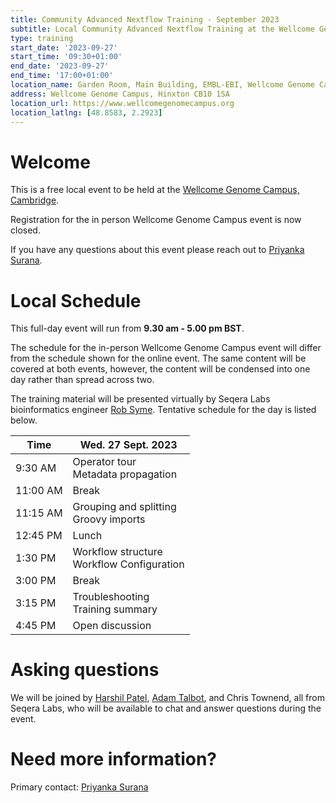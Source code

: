 ```yaml
---
title: Community Advanced Nextflow Training - September 2023
subtitle: Local Community Advanced Nextflow Training at the Wellcome Genome Campus, Cambridge.
type: training
start_date: '2023-09-27'
start_time: '09:30+01:00'
end_date: '2023-09-27'
end_time: '17:00+01:00'
location_name: Garden Room, Main Building, EMBL-EBI, Wellcome Genome Campus
address: Wellcome Genome Campus, Hinxton CB10 1SA
location_url: https://www.wellcomegenomecampus.org
location_latlng: [48.8583, 2.2923]
---
```


# Welcome

This is a free local event to be held at the [Wellcome Genome Campus, Cambridge](https://goo.gl/maps/XA8caWCAVToVT6EeA).

Registration for the in person Wellcome Genome Campus event is now closed.

If you have any questions about this event please reach out to [Priyanka Surana](mailto:ps22@sanger.ac.uk).

# Local Schedule

This full-day event will run from **9.30 am - 5.00 pm BST**.

The schedule for the in-person Wellcome Genome Campus event will differ from the schedule shown for the online event.
The same content will be covered at both events, however, the content will be condensed into one day rather than spread across two.

The training material will be presented virtually by Seqera Labs bioinformatics engineer [Rob Syme](https://github.com/robsyme). Tentative schedule for the day is listed below.

<div class="table-responsive">
    <table class="table table-hover table-sm table-bordered">
        <thead>
            <tr>
                <th>Time</th>
                <th>Wed. 27 Sept. 2023</th>
            </tr>
            </thead>
            <tbody>
            <tr>
                <td >9:30 AM</td>
                <td>
                  Operator tour
                  </br> Metadata propagation
                </td>
            </tr>
                <td>11:00 AM</td>
                <td>Break</td>
            </tr>
            <tr>
                <td>11:15 AM</td>
                <td>
                  Grouping and splitting
                  </br> Groovy imports
                </td>
            </tr>
            <tr>
                <td>12:45 PM</td>
                <td>Lunch</td>
            </tr>
            <tr>
                <td >1:30 PM</td>
                <td>
                  Workflow structure
                  </br> Workflow Configuration
                </td>
            </tr>
            <tr>
                <td >3:00 PM</td>
                <td>Break</td>
            </tr>
            <tr>
                <td >3:15 PM</td>
                <td>
                  Troubleshooting
                  </br> Training summary
                </td>
            </tr>
            <tr>
                <td >4:45 PM</td>
                <td>Open discussion</td>
            </tr>
        </tbody>
    </table>
</div>

# Asking questions

We will be joined by [Harshil Patel](https://github.com/drpatelh), [Adam Talbot](https://github.com/adamrtalbot), and Chris Townend, all from Seqera Labs, who will be available to chat and answer questions during the event.

# Need more information?

Primary contact: [<i class="fab fa-slack"></i> Priyanka Surana](https://nfcore.slack.com/team/U02JA08N0BC)
